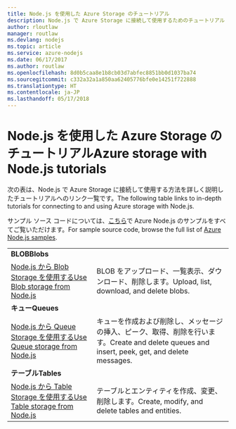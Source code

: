 ```yaml
---
title: Node.js を使用した Azure Storage のチュートリアル
description: Node.js で Azure Storage に接続して使用するためのチュートリアル
author: rloutlaw
manager: routlaw
ms.devlang: nodejs
ms.topic: article
ms.service: azure-nodejs
ms.date: 06/17/2017
ms.author: routlaw
ms.openlocfilehash: 8d0b5caa8e1b8cb03d7abfec8851bb0d1037ba74
ms.sourcegitcommit: c332a32a1a850aa62405776bfe0e14251f722888
ms.translationtype: HT
ms.contentlocale: ja-JP
ms.lasthandoff: 05/17/2018
---
```

# <a name="azure-storage-with-nodejs-tutorials"></a><span data-ttu-id="eb992-103">Node.js を使用した Azure Storage のチュートリアル</span><span class="sxs-lookup"><span data-stu-id="eb992-103">Azure storage with Node.js tutorials</span></span>

<span data-ttu-id="eb992-104">次の表は、Node.js で Azure Storage に接続して使用する方法を詳しく説明したチュートリアルへのリンク一覧です。</span><span class="sxs-lookup"><span data-stu-id="eb992-104">The following table links to in-depth tutorials for connecting to and using Azure storage with Node.js.</span></span>

<span data-ttu-id="eb992-105">サンプル ソース コードについては、[こちら](https://azure.microsoft.com/resources/samples/?term=nodejs)で Azure Node.js のサンプルをすべてご覧いただけます。</span><span class="sxs-lookup"><span data-stu-id="eb992-105">For sample source code, browse the full list of [Azure Node.js samples](https://azure.microsoft.com/resources/samples/?term=nodejs).</span></span>

| | |
|---|---|
| <span data-ttu-id="eb992-106">**BLOB**</span><span class="sxs-lookup"><span data-stu-id="eb992-106">**Blobs**</span></span> ||
| [<span data-ttu-id="eb992-107">Node.js から Blob Storage を使用する</span><span class="sxs-lookup"><span data-stu-id="eb992-107">Use Blob storage from Node.js</span></span>](http://docs.microsoft.com/azure/storage/storage-nodejs-how-to-use-blob-storage?toc=/azure/node/toc.json&bc=/azure/node/toc.json) | <span data-ttu-id="eb992-108">BLOB をアップロード、一覧表示、ダウンロード、削除します。</span><span class="sxs-lookup"><span data-stu-id="eb992-108">Upload, list, download, and delete blobs.</span></span> |
| <span data-ttu-id="eb992-109">**キュー**</span><span class="sxs-lookup"><span data-stu-id="eb992-109">**Queues**</span></span> ||
| [<span data-ttu-id="eb992-110">Node.js から Queue Storage を使用する</span><span class="sxs-lookup"><span data-stu-id="eb992-110">Use Queue storage from Node.js</span></span>](http://docs.microsoft.com/azure/storage/storage-nodejs-how-to-use-queues?toc=/azure/node/toc.json&bc=/azure/node/toc.json) | <span data-ttu-id="eb992-111">キューを作成および削除し、メッセージの挿入、ピーク、取得、削除を行います。</span><span class="sxs-lookup"><span data-stu-id="eb992-111">Create and delete queues and insert, peek, get, and delete messages.</span></span> |
| <span data-ttu-id="eb992-112">**テーブル**</span><span class="sxs-lookup"><span data-stu-id="eb992-112">**Tables**</span></span> ||
| [<span data-ttu-id="eb992-113">Node.js から Table Storage を使用する</span><span class="sxs-lookup"><span data-stu-id="eb992-113">Use Table storage from Node.js</span></span>](http://docs.microsoft.com/azure/storage/storage-nodejs-how-to-use-table-storage?toc=/azure/node/toc.json&bc=/azure/node/toc.json) | <span data-ttu-id="eb992-114">テーブルとエンティティを作成、変更、削除します。</span><span class="sxs-lookup"><span data-stu-id="eb992-114">Create, modify, and delete tables and entities.</span></span> |
